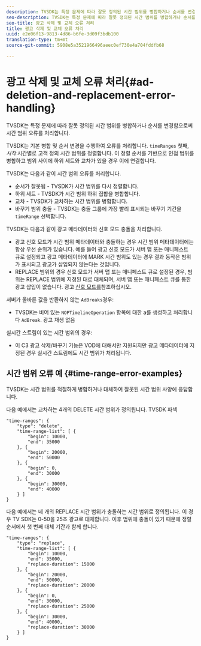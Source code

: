 ```yaml
---
description: TVSDK는 특정 문제에 따라 잘못 정의된 시간 범위를 병합하거나 순서를 변경함으로써 시간 범위 오류를 처리합니다.
seo-description: TVSDK는 특정 문제에 따라 잘못 정의된 시간 범위를 병합하거나 순서를 변경함으로써 시간 범위 오류를 처리합니다.
seo-title: 광고 삭제 및 교체 오류 처리
title: 광고 삭제 및 교체 오류 처리
uuid: e2e06f13-9813-4d86-b6fe-3d09f3bdb100
translation-type: tm+mt
source-git-commit: 5908e5a3521966496aeec0ef730e4a704fddfb68

---
```



# 광고 삭제 및 교체 오류 처리{#ad-deletion-and-replacement-error-handling}

TVSDK는 특정 문제에 따라 잘못 정의된 시간 범위를 병합하거나 순서를 변경함으로써 시간 범위 오류를 처리합니다.

TVSDK는 기본 병합 및 순서 변경을 수행하여 오류를 처리합니다. `timeRanges` 첫째, *시작* 시간별로 고객 정의 시간 범위를 정렬합니다. 이 정렬 순서를 기반으로 인접 범위를 병합하고 범위 사이에 하위 세트와 교차가 있을 경우 이에 연결합니다.

TVSDK는 다음과 같이 시간 범위 오류를 처리합니다.

* 순서가 잘못됨 - TVSDK가 시간 범위를 다시 정렬합니다.
* 하위 세트 - TVSDK가 시간 범위 하위 집합을 병합합니다.
* 교차 - TVSDK가 교차하는 시간 범위를 병합합니다.
* 바꾸기 범위 충돌 - TVSDK는 충돌 그룹에 가장 빨리 표시되는 바꾸기 기간을 `timeRange` 선택합니다.

TVSDK는 다음과 같이 광고 메타데이터와 신호 모드 충돌을 처리합니다.

* 광고 신호 모드가 시간 범위 메타데이터와 충돌하는 경우 시간 범위 메타데이터에는 항상 우선 순위가 있습니다. 예를 들어 광고 신호 모드가 서버 맵 또는 매니페스트 큐로 설정되고 광고 메타데이터에 MARK 시간 범위도 있는 경우 결과 동작은 범위가 표시되고 광고가 삽입되지 않는다는 것입니다.
* REPLACE 범위의 경우 신호 모드가 서버 맵 또는 매니페스트 큐로 설정된 경우, 범위는 REPLACE 범위에 지정된 대로 대체되며, 서버 맵 또는 매니페스트 큐를 통한 광고 삽입이 없습니다. 광고 [신호 모드를](../../../tvsdk-1.4-for-android/ad-insertion/ad-insertion-metadata/android-1.4-ad-signaling-mode.md)참조하십시오.

서버가 올바른 값을 반환하지 않는 `AdBreaks`경우:

* TVSDK는 비어 있는 `NOPTimelineOperation` 항목에 대한 a를 생성하고 처리합니다 `AdBreak`. 광고 재생 없음

실시간 스트림이 있는 시간 범위의 경우:

* 이 C3 광고 삭제/바꾸기 기능은 VOD에 대해서만 지원되지만 광고 메타데이터에 지정된 경우 실시간 스트림에도 시간 범위가 처리됩니다.

## 시간 범위 오류 예 {#time-range-error-examples}

TVSDK는 시간 범위를 적절하게 병합하거나 대체하여 잘못된 시간 범위 사양에 응답합니다.

다음 예에서는 교차하는 4개의 DELETE 시간 범위가 정의됩니다. TVSDK 파섹

```
"time-ranges": {
    "type": "delete",
    "time-range-list": [ {
        "begin": 10000,
        "end": 35000
    }, {
        "begin": 20000,
        "end": 50000
    }, {
        "begin": 0,
        "end": 30000
    }, {
        "begin": 30000,
        "end": 40000
    } ]
}
```

다음 예에서는 네 개의 REPLACE 시간 범위가 충돌하는 시간 범위로 정의됩니다. 이 경우 TV SDK는 0-50을 25초 광고로 대체합니다. 이후 범위에 충돌이 있기 때문에 정렬 순서에서 첫 번째 대체 기간과 함께 합니다.

```
"time-ranges": {
    "type": "replace",
    "time-range-list": [ {
        "begin": 10000,
        "end": 35000,
        "replace-duration": 15000
    }, {
        "begin": 20000,
        "end": 50000,
        "replace-duration": 20000
    }, {
        "begin": 0,
        "end": 30000,
        "replace-duration": 25000
    }, {
        "begin": 30000,
        "end": 40000,
        "replace-duration": 30000
    } ]
}
```
